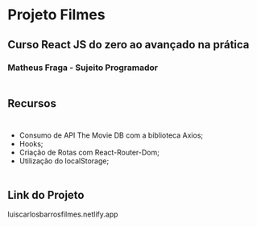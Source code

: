 # Projeto Filmes
## Curso React JS do zero ao avançado na prática
### Matheus Fraga - Sujeito Programador<br><br>


## Recursos<br><br>

* Consumo de API The Movie DB com a biblioteca Axios;
* Hooks;
* Criação de Rotas com React-Router-Dom;
* Utilização do localStorage;
<br><br>
## Link do Projeto

luiscarlosbarrosfilmes.netlify.app